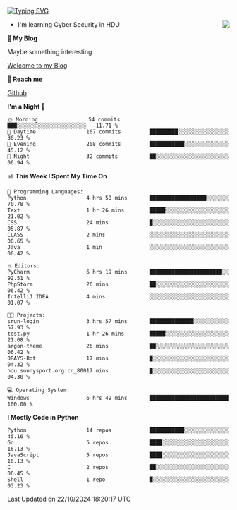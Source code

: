 [![Typing SVG](https://readme-typing-svg.herokuapp.com?font=Fira+Code&pause=1000&random=false&width=450&height=60&lines=Hello+%F0%9F%91%8B%F0%9F%8F%BB;I'm+JBNRZ)](https://git.io/typing-svg)

<a href="#">
  <img align="right" src="https://github-readme-stats.vercel.app/api?username=JBNRZ&show_icons=true&bg_color=15,f2f7fd,E0EAFC" />
</a>

- I'm learning Cyber Security in HDU

 **🌱 My Blog**

Maybe something interesting

[Welcome to my Blog](https://jbnrz.com.cn/)

 **💬 Reach me** 

[Github](https://github.com/JBNRZ)


<!--START_SECTION:waka-->
**I'm a Night 🦉** 

```text
🌞 Morning                54 commits          ███░░░░░░░░░░░░░░░░░░░░░░   11.71 % 
🌆 Daytime                167 commits         █████████░░░░░░░░░░░░░░░░   36.23 % 
🌃 Evening                208 commits         ███████████░░░░░░░░░░░░░░   45.12 % 
🌙 Night                  32 commits          ██░░░░░░░░░░░░░░░░░░░░░░░   06.94 % 
```


📊 **This Week I Spent My Time On** 

```text
💬 Programming Languages: 
Python                   4 hrs 50 mins       ██████████████████░░░░░░░   70.78 % 
Text                     1 hr 26 mins        █████░░░░░░░░░░░░░░░░░░░░   21.02 % 
CSS                      24 mins             █░░░░░░░░░░░░░░░░░░░░░░░░   05.87 % 
CLASS                    2 mins              ░░░░░░░░░░░░░░░░░░░░░░░░░   00.65 % 
Java                     1 min               ░░░░░░░░░░░░░░░░░░░░░░░░░   00.42 % 

🔥 Editors: 
PyCharm                  6 hrs 19 mins       ███████████████████████░░   92.51 % 
PhpStorm                 26 mins             ██░░░░░░░░░░░░░░░░░░░░░░░   06.42 % 
IntelliJ IDEA            4 mins              ░░░░░░░░░░░░░░░░░░░░░░░░░   01.07 % 

🐱‍💻 Projects: 
srun-login               3 hrs 57 mins       ██████████████░░░░░░░░░░░   57.93 % 
test.py                  1 hr 26 mins        █████░░░░░░░░░░░░░░░░░░░░   21.08 % 
argon-theme              26 mins             ██░░░░░░░░░░░░░░░░░░░░░░░   06.42 % 
0RAYS-Bot                17 mins             █░░░░░░░░░░░░░░░░░░░░░░░░   04.32 % 
hdu.sunnysport.org.cn_80017 mins             █░░░░░░░░░░░░░░░░░░░░░░░░   04.30 % 

💻 Operating System: 
Windows                  6 hrs 49 mins       █████████████████████████   100.00 % 
```

**I Mostly Code in Python** 

```text
Python                   14 repos            ███████████░░░░░░░░░░░░░░   45.16 % 
Go                       5 repos             ████░░░░░░░░░░░░░░░░░░░░░   16.13 % 
JavaScript               5 repos             ████░░░░░░░░░░░░░░░░░░░░░   16.13 % 
C                        2 repos             ██░░░░░░░░░░░░░░░░░░░░░░░   06.45 % 
Shell                    1 repo              █░░░░░░░░░░░░░░░░░░░░░░░░   03.23 % 
```




 Last Updated on 22/10/2024 18:20:17 UTC
<!--END_SECTION:waka-->
